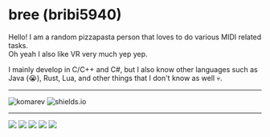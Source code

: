 # bree (bribi5940)

Hello! I am a random pizzapasta person that loves to do various MIDI related tasks.<br />
Oh yeah I also like VR very much yep yep.

I mainly develop in C/C++ and C#, but I also know other languages such as Java (😭), Rust, Lua, and other things that I don't know as well 💀.


<!-- [![Ashutosh's github activity graph](https://github-readme-activity-graph.vercel.app/graph?username=KaleidonKep99&bg_color=7cc5fe&color=000000&line=ff8d5c&point=8f8f8f&area=true&hide_border=true)](https://github.com/ashutosh00710/github-readme-activity-graph) -->
<!-- ![Status](https://github-readme-stats.vercel.app/api?username=KaleidonKep99&card_width=495px&rank_icon=percentile&show_icons=true&number_format=long&show=reviews,prs_merged&title_color=FFED7C&text_color=FFFFFF&icon_color=a0b8fd&border_color=3FE8FF&bg_color=25,406071,89cdf1) -->
<!-- ![WakaTime](https://github-readme-stats.vercel.app/api/wakatime?username=KaleidonKep99&title_color=FFED7C&text_color=FFFFFF&icon_color=a0b8fd&border_color=3FE8FF&bg_color=25,406071,89cdf1) -->

--- ---

![komarev](https://komarev.com/ghpvc/?username=KaleidonKep99)
![shields.io](https://img.shields.io/github/followers/KaleidonKep99?label=follow&logo=github&style=flat)

--- ---

![](http://github-profile-summary-cards.vercel.app/api/cards/profile-details?username=KaleidonKep99&theme=dark)
![](http://github-profile-summary-cards.vercel.app/api/cards/repos-per-language?username=KaleidonKep99&theme=dark)
![](http://github-profile-summary-cards.vercel.app/api/cards/most-commit-language?username=KaleidonKep99&theme=dark)
![](http://github-profile-summary-cards.vercel.app/api/cards/stats?username=KaleidonKep99&theme=dark)
![](http://github-profile-summary-cards.vercel.app/api/cards/productive-time?username=KaleidonKep99&theme=dark&utcOffset=2)
